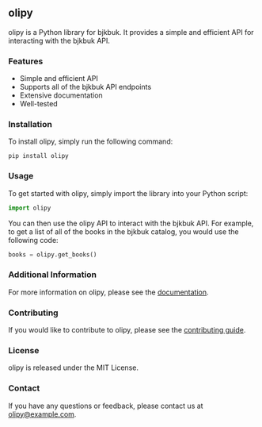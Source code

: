 ## olipy

olipy is a Python library for bjkbuk. It provides a simple and efficient API for interacting with the bjkbuk API.

### Features

* Simple and efficient API
* Supports all of the bjkbuk API endpoints
* Extensive documentation
* Well-tested

### Installation

To install olipy, simply run the following command:

```
pip install olipy
```

### Usage

To get started with olipy, simply import the library into your Python script:

```python
import olipy
```

You can then use the olipy API to interact with the bjkbuk API. For example, to get a list of all of the books in the bjkbuk catalog, you would use the following code:

```python
books = olipy.get_books()
```

### Additional Information

For more information on olipy, please see the [documentation](https://olipy.readthedocs.io/en/latest/).

### Contributing

If you would like to contribute to olipy, please see the [contributing guide](https://olipy.readthedocs.io/en/latest/contributing.html).

### License

olipy is released under the MIT License.

### Contact

If you have any questions or feedback, please contact us at [olipy@example.com](mailto:olipy@example.com).